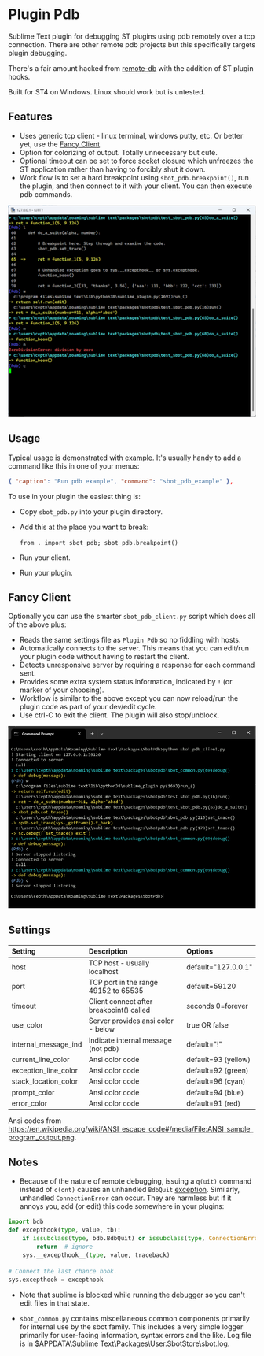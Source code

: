 # Plugin Pdb

Sublime Text plugin for debugging ST plugins using pdb remotely over a tcp
connection. There are other remote pdb projects but this specifically targets
plugin debugging.

There's a fair amount hacked from [remote-db](https://github.com/ionelmc/python-remote-pdb)
with the addition of ST plugin hooks.

Built for ST4 on Windows. Linux should work but is untested.

## Features

- Uses generic tcp client - linux terminal, windows putty, etc. Or better yet, use the [Fancy Client](#fancy-client).
- Option for colorizing of output. Totally unnecessary but cute.
- Optional timeout can be set to force socket closure which unfreezes the ST application rather
  than having to forcibly shut it down.
- Work flow is to set a hard breakpoint using `sbot_pdb.breakpoint()`, run the plugin,
  and then connect to it with your client. You can then execute pdb commands.

![Plugin Pdb](cli1.png)

## Usage

Typical usage is demonstrated with [example](https://github.com/cepthomas/SbotPdb/blob/main/example.py).
It's usually handy to add a command like this in one of your menus:
```json
{ "caption": "Run pdb example", "command": "sbot_pdb_example" },
```

To use in your plugin the easiest thing is:
- Copy `sbot_pdb.py` into your plugin directory.
- Add this at the place you want to break:

  `from . import sbot_pdb; sbot_pdb.breakpoint()`
- Run your client.
- Run your plugin.

## Fancy Client

Optionally you can use the smarter `sbot_pdb_client.py` script which does all of the above plus:
- Reads the same settings file as `Plugin Pdb` so no fiddling with hosts.
- Automatically connects to the server. This means that you can edit/run your plugin code
  without having to restart the client.
- Detects unresponsive server by requiring a response for each command sent.
- Provides some extra system status information, indicated by `!` (or marker of your choosing).
- Workflow is similar to the above except you can now reload/run the plugin code as part of your dev/edit cycle.
- Use ctrl-C to exit the client. The plugin will also stop/unblock.

![Fancy Client](cli2.png)

## Settings

| Setting              | Description                              | Options              |
| :--------            | :-------                                 | :------              |
| host                 | TCP host - usually localhost             | default="127.0.0.1"  |
| port                 | TCP port in the range 49152 to 65535     | default=59120        |
| timeout              | Client connect after breakpoint() called | seconds 0=forever    |
| use_color            | Server provides ansi color - below       | true OR false        |
| internal_message_ind | Indicate internal message (not pdb)      | default="!"          |
| current_line_color   | Ansi color code                          | default=93 (yellow)  |
| exception_line_color | Ansi color code                          | default=92 (green)   |
| stack_location_color | Ansi color code                          | default=96 (cyan)    |
| prompt_color         | Ansi color code                          | default=94 (blue)    |
| error_color          | Ansi color code                          | default=91 (red)     |

Ansi codes from https://en.wikipedia.org/wiki/ANSI_escape_code#/media/File:ANSI_sample_program_output.png.


## Notes

- Because of the nature of remote debugging, issuing a `q(uit)` command instead of `c(ont)` causes
an unhandled `BdbQuit` [exception](https://stackoverflow.com/a/34936583).
Similarly, unhandled `ConnectionError` can occur. They are harmless but if it annoys you,
add (or edit) this code somewhere in your plugins:
```python
import bdb
def excepthook(type, value, tb):
    if issubclass(type, bdb.BdbQuit) or issubclass(type, ConnectionError):
        return  # ignore
    sys.__excepthook__(type, value, traceback)

# Connect the last chance hook.
sys.excepthook = excepthook
```

- Note that sublime is blocked while running the debugger so you can't edit files in that state.

- `sbot_common.py` contains miscellaneous common components primarily for internal use by the sbot family.
  This includes a very simple logger primarily for user-facing information, syntax errors and the like.
  Log file is in $APPDATA\Sublime Text\Packages\User\.SbotStore\sbot.log.
